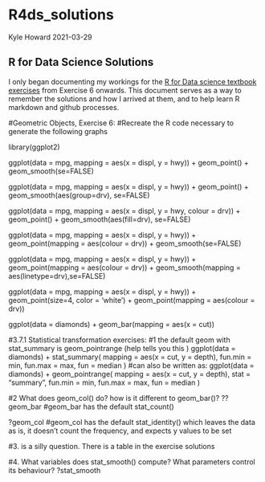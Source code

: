 R4ds\_solutions
================
Kyle Howard
2021-03-29

## R for Data Science Solutions

I only began documenting my workings for the [R for Data science
textbook exercises](https://r4ds.had.co.nz) from Exercise 6 onwards.
This document serves as a way to remember the solutions and how I
arrived at them, and to help learn R markdown and github processes.

\#Geometric Objects, Exercise 6: \#Recreate the R code necessary to
generate the following graphs

library(ggplot2)

ggplot(data = mpg, mapping = aes(x = displ, y = hwy)) + geom\_point() +
geom\_smooth(se=FALSE)

ggplot(data = mpg, mapping = aes(x = displ, y = hwy)) + geom\_point() +
geom\_smooth(aes(group=drv), se=FALSE)

ggplot(data = mpg, mapping = aes(x = displ, y = hwy, colour = drv)) +
geom\_point() + geom\_smooth(aes(fill=drv), se=FALSE)

ggplot(data = mpg, mapping = aes(x = displ, y = hwy)) +
geom\_point(mapping = aes(colour = drv)) + geom\_smooth(se=FALSE)

ggplot(data = mpg, mapping = aes(x = displ, y = hwy)) +
geom\_point(mapping = aes(colour = drv)) + geom\_smooth(mapping =
aes(linetype=drv),se=FALSE)

ggplot(data = mpg, mapping = aes(x = displ, y = hwy)) +
geom\_point(size=4, color = ‘white’) + geom\_point(mapping = aes(colour
= drv))

ggplot(data = diamonds) + geom\_bar(mapping = aes(x = cut))

\#3.7.1 Statistical transformation exercises: \#1 the default geom with
stat\_summary is geom\_pointrange (help tells you this ) ggplot(data =
diamonds) + stat\_summary( mapping = aes(x = cut, y = depth), fun.min =
min, fun.max = max, fun = median ) \#can also be written as: ggplot(data
= diamonds) + geom\_pointrange( mapping = aes(x = cut, y = depth), stat
= “summary”, fun.min = min, fun.max = max, fun = median )

\#2 What does geom\_col() do? how is it different to geom\_bar()?
??geom\_bar \#geom\_bar has the default stat\_count()

?geom\_col \#geom\_col has the default stat\_identity() which leaves the
data as is, it doesn’t count the frequency, and expects y values to be
set

\#3. is a silly question. There is a table in the exercise solutions

\#4. What variables does stat\_smooth() compute? What parameters control
its behaviour? ?stat\_smooth
